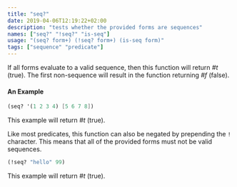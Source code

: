 ```yaml
---
title: "seq?"
date: 2019-04-06T12:19:22+02:00
description: "tests whether the provided forms are sequences"
names: ["seq?" "!seq?" "is-seq"]
usage: "(seq? form+) (!seq? form+) (is-seq form)"
tags: ["sequence" "predicate"]
---
```


If all forms evaluate to a valid sequence, then this function will return _#t_ (true). The first non-sequence will result in the function returning _#f_ (false).

#### An Example

```scheme
(seq? '(1 2 3 4) [5 6 7 8])
```

This example will return _#t_ (true).

Like most predicates, this function can also be negated by prepending the `!` character. This means that all of the provided forms must not be valid sequences.

```scheme
(!seq? "hello" 99)
```

This example will return _#t_ (true).
